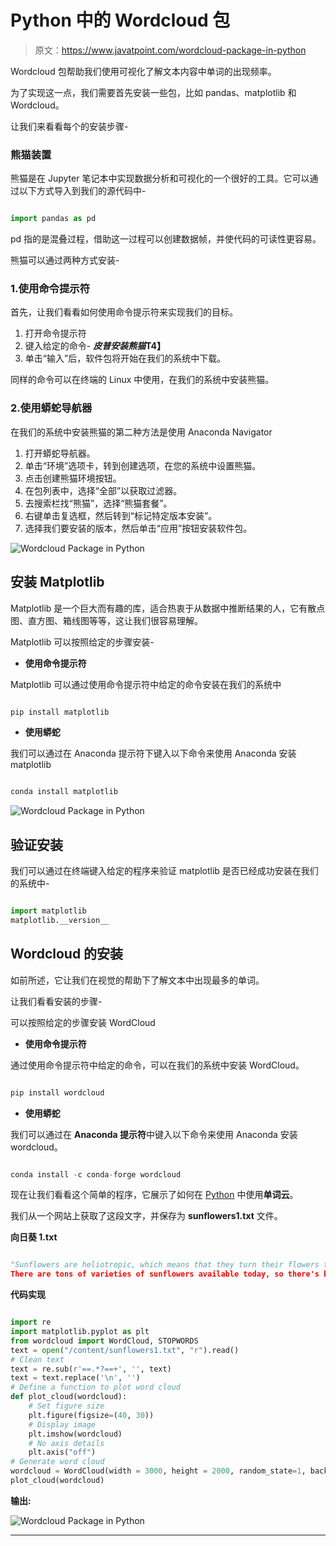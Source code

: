 # Python 中的 Wordcloud 包

> 原文：<https://www.javatpoint.com/wordcloud-package-in-python>

Wordcloud 包帮助我们使用可视化了解文本内容中单词的出现频率。

为了实现这一点，我们需要首先安装一些包，比如 pandas、matplotlib 和 Wordcloud。

让我们来看看每个的安装步骤-

### 熊猫装置

熊猫是在 Jupyter 笔记本中实现数据分析和可视化的一个很好的工具。它可以通过以下方式导入到我们的源代码中-

```py

import pandas as pd 

```

pd 指的是混叠过程，借助这一过程可以创建数据帧，并使代码的可读性更容易。

熊猫可以通过两种方式安装-

### 1.使用命令提示符

首先，让我们看看如何使用命令提示符来实现我们的目标。

1.  打开命令提示符
2.  键入给定的命令-
    ***皮普安装熊猫*T4】**
3.  单击“输入”后，软件包将开始在我们的系统中下载。

同样的命令可以在终端的 Linux 中使用，在我们的系统中安装熊猫。

### 2.使用蟒蛇导航器

在我们的系统中安装熊猫的第二种方法是使用 Anaconda Navigator

1.  打开蟒蛇导航器。
2.  单击“环境”选项卡，转到创建选项，在您的系统中设置熊猫。
3.  点击创建熊猫环境按钮。
4.  在包列表中，选择“全部”以获取过滤器。
5.  去搜索栏找“熊猫”，选择“熊猫套餐”。
6.  右键单击复选框，然后转到“标记特定版本安装”。
7.  选择我们要安装的版本，然后单击“应用”按钮安装软件包。

![Wordcloud Package in Python](img/1ecfa15e26e0b49f3a3d1d20d973da71.png)

## 安装 Matplotlib

Matplotlib 是一个巨大而有趣的库，适合热衷于从数据中推断结果的人，它有散点图、直方图、箱线图等等，这让我们很容易理解。

Matplotlib 可以按照给定的步骤安装-

*   **使用命令提示符**

Matplotlib 可以通过使用命令提示符中给定的命令安装在我们的系统中

```py

pip install matplotlib

```

*   **使用蟒蛇**

我们可以通过在 Anaconda 提示符下键入以下命令来使用 Anaconda 安装 matplotlib

```py

conda install matplotlib 

```

![Wordcloud Package in Python](img/ff78f1256fee6dd995a3f329bece92f7.png)

## 验证安装

我们可以通过在终端键入给定的程序来验证 matplotlib 是否已经成功安装在我们的系统中-

```py

import matplotlib
matplotlib.__version__

```

## Wordcloud 的安装

如前所述，它让我们在视觉的帮助下了解文本中出现最多的单词。

让我们看看安装的步骤-

可以按照给定的步骤安装 WordCloud

*   **使用命令提示符**

通过使用命令提示符中给定的命令，可以在我们的系统中安装 WordCloud。

```py

pip install wordcloud

```

*   **使用蟒蛇**

我们可以通过在 **Anaconda 提示符**中键入以下命令来使用 Anaconda 安装 wordcloud。

```py

conda install -c conda-forge wordcloud

```

现在让我们看看这个简单的程序，它展示了如何在 [Python](https://www.javatpoint.com/python-tutorial) 中使用**单词云**。

我们从一个网站上获取了这段文字，并保存为 **sunflowers1.txt** 文件。

**向日葵 1.txt**

```py

"Sunflowers are heliotropic, which means that they turn their flowers to follow the movement of the Sun across the sky east to west, and then returns at night to face the east, ready again for the morning sun. Heliotropism happens during the earlier stages before the flower grows heavy with seeds.
There are tons of varieties of sunflowers available today, so there's bound to be one that fits your garden. Choose between those with branching stems or single stems, those that produce ample pollen for pollinators or are pollen-free (best for bouquets), those that stay small or tower above the rest of the garden, or those that produce edible seeds! "

```

**代码实现**

```py

import re
import matplotlib.pyplot as plt
from wordcloud import WordCloud, STOPWORDS
text = open("/content/sunflowers1.txt", "r").read()
# Clean text
text = re.sub(r'==.*?==+', '', text)
text = text.replace('\n', '')
# Define a function to plot word cloud
def plot_cloud(wordcloud):
    # Set figure size
    plt.figure(figsize=(40, 30))
    # Display image
    plt.imshow(wordcloud) 
    # No axis details
    plt.axis("off")
# Generate word cloud
wordcloud = WordCloud(width = 3000, height = 2000, random_state=1, background_color='salmon', colormap='Pastel1', collocations=False, stopwords = STOPWORDS).generate(text)
plot_cloud(wordcloud)

```

**输出:**

![Wordcloud Package in Python](img/fac392a0fca8ba97f950d4777cbc526e.png)

* * *